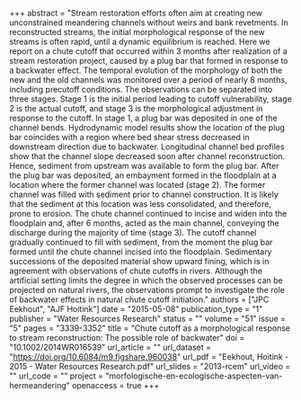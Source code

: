 +++
abstract = "Stream restoration efforts often aim at creating new unconstrained meandering channels without weirs and bank revetments. In reconstructed streams, the initial morphological response of the new streams is often rapid, until a dynamic equilibrium is reached. Here we report on a chute cutoff that occurred within 3 months after realization of a stream restoration project, caused by a plug bar that formed in response to a backwater effect. The temporal evolution of the morphology of both the new and the old channels was monitored over a period of nearly 8 months, including precutoff conditions. The observations can be separated into three stages. Stage 1 is the initial period leading to cutoff vulnerability, stage 2 is the actual cutoff, and stage 3 is the morphological adjustment in response to the cutoff. In stage 1, a plug bar was deposited in one of the channel bends. Hydrodynamic model results show the location of the plug bar coincides with a region where bed shear stress decreased in downstream direction due to backwater. Longitudinal channel bed profiles show that the channel slope decreased soon after channel reconstruction. Hence, sediment from upstream was available to form the plug bar. After the plug bar was deposited, an embayment formed in the floodplain at a location where the former channel was located (stage 2). The former channel was filled with sediment prior to channel construction. It is likely that the sediment at this location was less consolidated, and therefore, prone to erosion. The chute channel continued to incise and widen into the floodplain and, after 6 months, acted as the main channel, conveying the discharge during the majority of time (stage 3). The cutoff channel gradually continued to fill with sediment, from the moment the plug bar formed until the chute channel incised into the floodplain. Sedimentary successions of the deposited material show upward fining, which is in agreement with observations of chute cutoffs in rivers. Although the artificial setting limits the degree in which the observed processes can be projected on natural rivers, the observations prompt to investigate the role of backwater effects in natural chute cutoff initiation."
authors = ["JPC Eekhout", "AJF Hoitink"]
date = "2015-05-08"
publication_type = "1"
publisher = "Water Resources Research"
status = ""
volume = "51"
issue = "5"
pages = "3339-3352"
title = "Chute cutoff as a morphological response to stream reconstruction: The possible role of backwater"
doi = "10.1002/2014WR016539"
url_article = ""
url_dataset = "https://doi.org/10.6084/m9.figshare.960038"
url_pdf = "Eekhout, Hoitink - 2015 - Water Resources Research.pdf"
url_slides = "2013-rcem"
url_video = ""
url_code = ""
project = "morfologische-en-ecologische-aspecten-van-hermeandering"
openaccess = true
+++